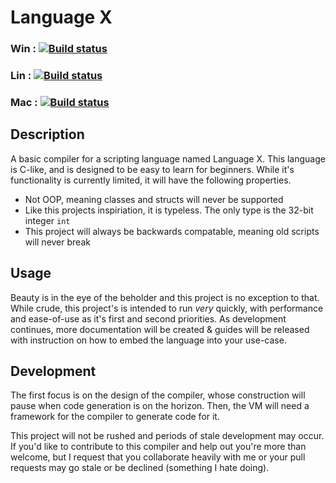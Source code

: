 # Language X 
### Win : [![Build status](https://ci.appveyor.com/api/projects/status/xe77ex6oxl497xjm/branch/master?svg=true)](https://ci.appveyor.com/project/Headline22/compiler/branch/master)

### Lin : [![Build status](https://ci.appveyor.com/api/projects/status/jmyjt6k511y0xqdy?svg=true)](https://ci.appveyor.com/project/Headline22/compiler-xoo5i)

### Mac : [![Build status](https://travis-ci.org/Headline/compiler.svg?branch=master)](https://travis-ci.org/Headline/compiler)

## Description
A basic compiler for a scripting language named Language X. This language is C-like, and is designed to be easy to learn for beginners. While it's functionality is currently limited, it will have the following properties.

- Not OOP, meaning classes and structs will never be supported
- Like this projects inspiriation, it is typeless. The only type is the 32-bit integer `int`
- This project will always be backwards compatable, meaning old scripts will never break

## Usage
Beauty is in the eye of the beholder and this project is no exception to that. While crude, this project's is intended to run *very* quickly, with performance and ease-of-use as it's first and second priorities. As development continues, more documentation will be created & guides will be released with instruction on how to embed the language into your use-case.

## Development
The first focus is on the design of the compiler, whose construction will pause when code generation is on the horizon. Then, the VM will need a framework for the compiler to generate code for it.

This project will not be rushed and periods of stale development may occur. If you'd like to contribute to this compiler and help out you're more than welcome, but I request that you collaborate heavily with me or your pull requests may go stale or be declined (something I hate doing). 
